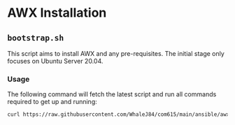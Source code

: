 # AWX Installation

## `bootstrap.sh`

This script aims to install AWX and any pre-requisites.
The initial stage only focuses on Ubuntu Server 20.04.

### Usage

The following command will fetch the latest script and run all commands required to get up and running: 

```bash
curl https://raw.githubusercontent.com/WhaleJ84/com615/main/ansible/awx/bootstrap.sh | sudo bash
```

